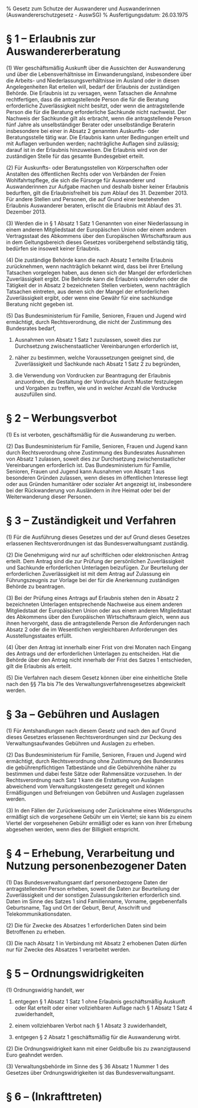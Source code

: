 % Gesetz zum Schutze der Auswanderer und Auswanderinnen  (Auswandererschutzgesetz - AuswSG)
% Ausfertigungsdatum: 26.03.1975
 
# § 1 – Erlaubnis zur Auswandererberatung

(1) Wer geschäftsmäßig Auskunft über die Aussichten der Auswanderung und über die Lebensverhältnisse im Einwanderungsland, insbesondere über die Arbeits- und Niederlassungsverhältnisse im Ausland oder in diesen Angelegenheiten Rat erteilen will, bedarf der Erlaubnis der zuständigen Behörde. Die Erlaubnis ist zu versagen, wenn Tatsachen die Annahme rechtfertigen, dass die antragstellende Person die für die Beratung erforderliche Zuverlässigkeit nicht besitzt, oder wenn die antragstellende Person die für die Beratung erforderliche Sachkunde nicht nachweist. Der Nachweis der Sachkunde gilt als erbracht, wenn die antragstellende Person fünf Jahre als unselbständiger Berater oder unselbständige Beraterin insbesondere bei einer in Absatz 2 genannten Auskunfts- oder Beratungsstelle tätig war. Die Erlaubnis kann unter Bedingungen erteilt und mit Auflagen verbunden werden; nachträgliche Auflagen sind zulässig; darauf ist in der Erlaubnis hinzuweisen. Die Erlaubnis wird von der zuständigen Stelle für das gesamte Bundesgebiet erteilt.

(2) Für Auskunfts- oder Beratungsstellen von Körperschaften oder Anstalten des öffentlichen Rechts oder von Verbänden der Freien Wohlfahrtspflege, die sich die Fürsorge für Auswanderer und Auswanderinnen zur Aufgabe machen und deshalb bisher keiner Erlaubnis bedurften, gilt die Erlaubnisfreiheit bis zum Ablauf des 31. Dezember 2013. Für andere Stellen und Personen, die auf Grund einer bestehenden Erlaubnis Auswanderer beraten, erlischt die Erlaubnis mit Ablauf des 31. Dezember 2013.

(3) Werden die in § 1 Absatz 1 Satz 1 Genannten von einer Niederlassung in einem anderen Mitgliedstaat der Europäischen Union oder einem anderen Vertragsstaat des Abkommens über den Europäischen Wirtschaftsraum aus in dem Geltungsbereich dieses Gesetzes vorübergehend selbständig tätig, bedürfen sie insoweit keiner Erlaubnis.

(4) Die zuständige Behörde kann die nach Absatz 1 erteilte Erlaubnis zurücknehmen, wenn nachträglich bekannt wird, dass bei ihrer Erteilung Tatsachen vorgelegen haben, aus denen sich der Mangel der erforderlichen Zuverlässigkeit ergibt. Die Behörde kann die Erlaubnis widerrufen oder die Tätigkeit der in Absatz 2 bezeichneten Stellen verbieten, wenn nachträglich Tatsachen eintreten, aus denen sich der Mangel der erforderlichen Zuverlässigkeit ergibt, oder wenn eine Gewähr für eine sachkundige Beratung nicht gegeben ist.

(5) Das Bundesministerium für Familie, Senioren, Frauen und Jugend wird ermächtigt, durch Rechtsverordnung, die nicht der Zustimmung des Bundesrates bedarf,

1. Ausnahmen von Absatz 1 Satz 1 zuzulassen, soweit dies zur Durchsetzung zwischenstaatlicher Vereinbarungen erforderlich ist,

2. näher zu bestimmen, welche Voraussetzungen geeignet sind, die Zuverlässigkeit und Sachkunde nach Absatz 1 Satz 2 zu begründen,

3. die Verwendung von Vordrucken zur Beantragung der Erlaubnis anzuordnen, die Gestaltung der Vordrucke durch Muster festzulegen und Vorgaben zu treffen, wie und in welcher Anzahl die Vordrucke auszufüllen sind.

# § 2 – Werbungsverbot

(1) Es ist verboten, geschäftsmäßig für die Auswanderung zu werben.

(2) Das Bundesministerium für Familie, Senioren, Frauen und Jugend kann durch Rechtsverordnung ohne Zustimmung des Bundesrates Ausnahmen von Absatz 1 zulassen, soweit dies zur Durchsetzung zwischenstaatlicher Vereinbarungen erforderlich ist. Das Bundesministerium für Familie, Senioren, Frauen und Jugend kann Ausnahmen von Absatz 1 aus besonderen Gründen zulassen, wenn dieses im öffentlichen Interesse liegt oder aus Gründen humanitärer oder sozialer Art angezeigt ist, insbesondere bei der Rückwanderung von Ausländern in ihre Heimat oder bei der Weiterwanderung dieser Personen.

# § 3 – Zuständigkeit und Verfahren

(1) Für die Ausführung dieses Gesetzes und der auf Grund dieses Gesetzes erlassenen Rechtsverordnungen ist das Bundesverwaltungsamt zuständig.

(2) Die Genehmigung wird nur auf schriftlichen oder elektronischen Antrag erteilt. Dem Antrag sind die zur Prüfung der persönlichen Zuverlässigkeit und Sachkunde erforderlichen Unterlagen beizufügen. Zur Beurteilung der erforderlichen Zuverlässigkeit ist mit dem Antrag auf Zulassung ein Führungszeugnis zur Vorlage bei der für die Anerkennung zuständigen Behörde zu beantragen.

(3) Bei der Prüfung eines Antrags auf Erlaubnis stehen den in Absatz 2 bezeichneten Unterlagen entsprechende Nachweise aus einem anderen Mitgliedstaat der Europäischen Union oder aus einem anderen Mitgliedstaat des Abkommens über den Europäischen Wirtschaftsraum gleich, wenn aus ihnen hervorgeht, dass die antragstellende Person die Anforderungen nach Absatz 2 oder die im Wesentlichen vergleichbaren Anforderungen des Ausstellungsstaates erfüllt.

(4) Über den Antrag ist innerhalb einer Frist von drei Monaten nach Eingang des Antrags und der erforderlichen Unterlagen zu entscheiden. Hat die Behörde über den Antrag nicht innerhalb der Frist des Satzes 1 entschieden, gilt die Erlaubnis als erteilt.

(5) Die Verfahren nach diesem Gesetz können über eine einheitliche Stelle nach den §§ 71a bis 71e des Verwaltungsverfahrensgesetzes abgewickelt werden.

# § 3a – Gebühren und Auslagen

(1) Für Amtshandlungen nach diesem Gesetz und nach den auf Grund dieses Gesetzes erlassenen Rechtsverordnungen sind zur Deckung des Verwaltungsaufwandes Gebühren und Auslagen zu erheben.

(2) Das Bundesministerium für Familie, Senioren, Frauen und Jugend wird ermächtigt, durch Rechtsverordnung ohne Zustimmung des Bundesrates die gebührenpflichtigen Tatbestände und die Gebührenhöhe näher zu bestimmen und dabei feste Sätze oder Rahmensätze vorzusehen. In der Rechtsverordnung nach Satz 1 kann die Erstattung von Auslagen abweichend vom Verwaltungskostengesetz geregelt und können Ermäßigungen und Befreiungen von Gebühren und Auslagen zugelassen werden.

(3) In den Fällen der Zurückweisung oder Zurücknahme eines Widerspruchs ermäßigt sich die vorgesehene Gebühr um ein Viertel; sie kann bis zu einem Viertel der vorgesehenen Gebühr ermäßigt oder es kann von ihrer Erhebung abgesehen werden, wenn dies der Billigkeit entspricht.

# § 4 – Erhebung, Verarbeitung und Nutzung personenbezogener Daten

(1) Das Bundesverwaltungsamt darf personenbezogene Daten der antragstellenden Person erheben, soweit die Daten zur Beurteilung der Zuverlässigkeit und der sonstigen Zulassungskriterien erforderlich sind. Daten im Sinne des Satzes 1 sind Familienname, Vorname, gegebenenfalls Geburtsname, Tag und Ort der Geburt, Beruf, Anschrift und Telekommunikationsdaten.

(2) Die für Zwecke des Absatzes 1 erforderlichen Daten sind beim Betroffenen zu erheben.

(3) Die nach Absatz 1 in Verbindung mit Absatz 2 erhobenen Daten dürfen nur für Zwecke des Absatzes 1 verarbeitet werden.

# § 5 – Ordnungswidrigkeiten

(1) Ordnungswidrig handelt, wer

1. entgegen § 1 Absatz 1 Satz 1 ohne Erlaubnis geschäftsmäßig Auskunft oder Rat erteilt oder einer vollziehbaren Auflage nach § 1 Absatz 1 Satz 4 zuwiderhandelt,

2. einem vollziehbaren Verbot nach § 1 Absatz 3 zuwiderhandelt,

3. entgegen § 2 Absatz 1 geschäftsmäßig für die Auswanderung wirbt.

(2) Die Ordnungswidrigkeit kann mit einer Geldbuße bis zu zwanzigtausend Euro geahndet werden.

(3) Verwaltungsbehörde im Sinne des § 36 Absatz 1 Nummer 1 des Gesetzes über Ordnungswidrigkeiten ist das Bundesverwaltungsamt.

# § 6 – (Inkrafttreten)
